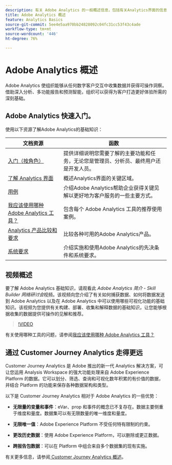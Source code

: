 ```yaml
---
description: 有关 Adobe Analytics 的一般概述信息，包括有关Analytics界面的信息以及管理员、分析师、用户和开发人员的入门信息。
title: Adobe Analytics 概述
feature: Analytics Basics
source-git-commit: 5ee4e5aa970bb24828092c04fc31cc53f43c4ade
workflow-type: tm+mt
source-wordcount: '446'
ht-degree: 76%

---
```


# Adobe Analytics 概述

Adobe Analytics 使组织能够从任何数字客户交互中收集数据并获得可操作洞察。借助深入分析、多功能报告和预测智能，组织可以获得为客户打造更好体验所需的深刻基础。

## Adobe Analytics 快速入门。

使用以下资源了解Adobe Analytics的基础知识：


| 文档资源 | 函数 |
|---------|----------|
| [入门（按角色）](/help/analyze/get-started/get-started-by-role.md) | 提供详细说明您需要了解的主要功能和任务，无论您是管理员、分析员、最终用户还是开发人员。 |
| [了解 Analytics 界面](/help/analyze/get-started/analytics-interface.md) | 概述Analytics界面的关键区域。 |
| [用例](/help/analyze/get-started/use-cases.md) | 介绍Adobe Analytics帮助企业获得关键见解以更好地为客户服务的一些主要方式。 |
| [我应该使用哪种 Adobe Analytics 工具？](/help/analyze/get-started/which-analytics-tool.md) | 包含每个 Adobe Analytics 工具的推荐使用案例。 |
| [Analytics 产品比较和要求](/help/analyze/get-started/analytics-product-comparison.md) | 比较各种可用的Adobe Analytics产品。 |
| [系统要求](/help/analyze/get-started/sys-reqs.md) | 介绍实施和使用Adobe Analytics的先决条件和系统要求。 |

## 视频概述

要了解 Adobe Analytics 基础知识，请观看此 *Adobe Analytics 简介 - Skill Builder 网络研讨会*&#x200B;视频。该视频向您介绍了有关如何捕获数据、如何将数据发送到 Adobe Analytics 以及在 Adobe Analytics 中可以使用哪些可视化功能的基础知识。该视频为您提供有关构建、部署、收集和解释数据的基础知识，让您能够根据收集的数据提供可操作的见解和推荐。

>[!VIDEO](https://video.tv.adobe.com/v/27429/?quality=12)

有关使用哪种工具的问题，请参阅[我应该使用哪种 Adobe Analytics 工具？](https://experienceleague.adobe.com/docs/analytics/analyze/admin-overview/which-analytics-tool.html)

## 通过 Customer Journey Analytics 走得更远

Customer Journey Analytics 是 Adobe 推出的新一代 Analytics 解决方案，可让您运用 Analysis Workspace 的强大功能处理来自 Adobe Experience Platform 的数据。它可以划分、筛选、查询和可视化数年积累的有价值的数据，并结合 Platform 的功能来保存各种数据架构和类型。

以下是 Customer Journey Analytics 相对于 Adobe Analytics 的一些优势：

* **无限量的变量和事件**：eVar、prop 和事件的概念已不复存在。数据主要侧重于维度和量度。数据集可以有无限数量的唯一维度和量度。

* **无限唯一值**：Adobe Experience Platform 不受任何特有限制的约束。

* **更改历史数据**：使用 Adobe Experience Platform，可以删除或更正数据。

* **跨报告包数据**：可以在 Platform 中组合来自多个数据集的现有实施。

有关更多信息，请参阅[ Customer Journey Analytics 概述](https://experienceleague.adobe.com/docs/analytics-platform/using/cja-overview/cja-overview.html?lang=zh-Hans)。

